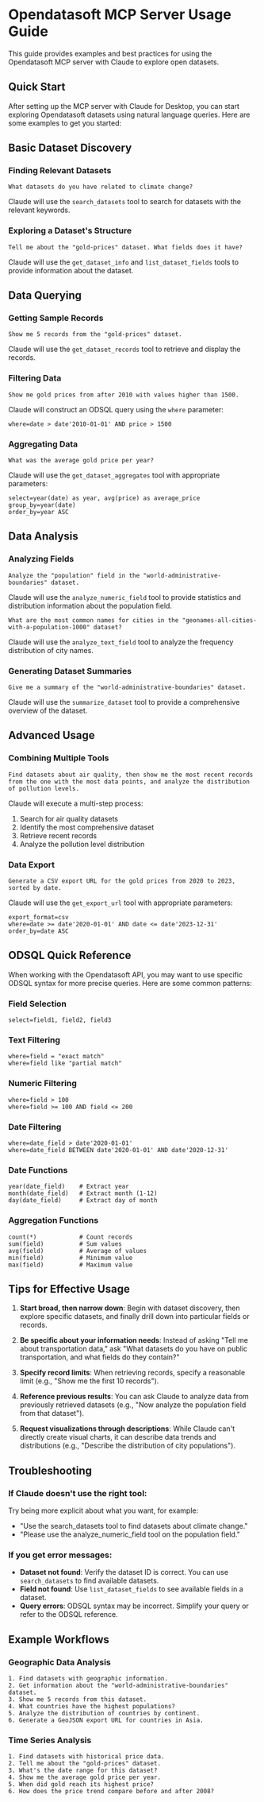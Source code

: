 # Opendatasoft MCP Server Usage Guide

This guide provides examples and best practices for using the Opendatasoft MCP server with Claude to explore open datasets.

## Quick Start

After setting up the MCP server with Claude for Desktop, you can start exploring Opendatasoft datasets using natural language queries. Here are some examples to get you started:

## Basic Dataset Discovery

### Finding Relevant Datasets

```
What datasets do you have related to climate change?
```

Claude will use the `search_datasets` tool to search for datasets with the relevant keywords.

### Exploring a Dataset's Structure

```
Tell me about the "gold-prices" dataset. What fields does it have?
```

Claude will use the `get_dataset_info` and `list_dataset_fields` tools to provide information about the dataset.

## Data Querying

### Getting Sample Records

```
Show me 5 records from the "gold-prices" dataset.
```

Claude will use the `get_dataset_records` tool to retrieve and display the records.

### Filtering Data

```
Show me gold prices from after 2010 with values higher than 1500.
```

Claude will construct an ODSQL query using the `where` parameter:

```
where=date > date'2010-01-01' AND price > 1500
```

### Aggregating Data

```
What was the average gold price per year?
```

Claude will use the `get_dataset_aggregates` tool with appropriate parameters:

```
select=year(date) as year, avg(price) as average_price
group_by=year(date)
order_by=year ASC
```

## Data Analysis

### Analyzing Fields

```
Analyze the "population" field in the "world-administrative-boundaries" dataset.
```

Claude will use the `analyze_numeric_field` tool to provide statistics and distribution information about the population field.

```
What are the most common names for cities in the "geonames-all-cities-with-a-population-1000" dataset?
```

Claude will use the `analyze_text_field` tool to analyze the frequency distribution of city names.

### Generating Dataset Summaries

```
Give me a summary of the "world-administrative-boundaries" dataset.
```

Claude will use the `summarize_dataset` tool to provide a comprehensive overview of the dataset.

## Advanced Usage

### Combining Multiple Tools

```
Find datasets about air quality, then show me the most recent records from the one with the most data points, and analyze the distribution of pollution levels.
```

Claude will execute a multi-step process:
1. Search for air quality datasets
2. Identify the most comprehensive dataset
3. Retrieve recent records
4. Analyze the pollution level distribution

### Data Export

```
Generate a CSV export URL for the gold prices from 2020 to 2023, sorted by date.
```

Claude will use the `get_export_url` tool with appropriate parameters:

```
export_format=csv
where=date >= date'2020-01-01' AND date <= date'2023-12-31'
order_by=date ASC
```

## ODSQL Quick Reference

When working with the Opendatasoft API, you may want to use specific ODSQL syntax for more precise queries. Here are some common patterns:

### Field Selection

```
select=field1, field2, field3
```

### Text Filtering

```
where=field = "exact match"
where=field like "partial match"
```

### Numeric Filtering

```
where=field > 100
where=field >= 100 AND field <= 200
```

### Date Filtering

```
where=date_field > date'2020-01-01'
where=date_field BETWEEN date'2020-01-01' AND date'2020-12-31'
```

### Date Functions

```
year(date_field)    # Extract year
month(date_field)   # Extract month (1-12)
day(date_field)     # Extract day of month
```

### Aggregation Functions

```
count(*)            # Count records
sum(field)          # Sum values
avg(field)          # Average of values
min(field)          # Minimum value
max(field)          # Maximum value
```

## Tips for Effective Usage

1. **Start broad, then narrow down**: Begin with dataset discovery, then explore specific datasets, and finally drill down into particular fields or records.

2. **Be specific about your information needs**: Instead of asking "Tell me about transportation data," ask "What datasets do you have on public transportation, and what fields do they contain?"

3. **Specify record limits**: When retrieving records, specify a reasonable limit (e.g., "Show me the first 10 records").

4. **Reference previous results**: You can ask Claude to analyze data from previously retrieved datasets (e.g., "Now analyze the population field from that dataset").

5. **Request visualizations through descriptions**: While Claude can't directly create visual charts, it can describe data trends and distributions (e.g., "Describe the distribution of city populations").

## Troubleshooting

### If Claude doesn't use the right tool:

Try being more explicit about what you want, for example:
- "Use the search_datasets tool to find datasets about climate change."
- "Please use the analyze_numeric_field tool on the population field."

### If you get error messages:

- **Dataset not found**: Verify the dataset ID is correct. You can use `search_datasets` to find available datasets.
- **Field not found**: Use `list_dataset_fields` to see available fields in a dataset.
- **Query errors**: ODSQL syntax may be incorrect. Simplify your query or refer to the ODSQL reference.

## Example Workflows

### Geographic Data Analysis

```
1. Find datasets with geographic information.
2. Get information about the "world-administrative-boundaries" dataset.
3. Show me 5 records from this dataset.
4. What countries have the highest populations?
5. Analyze the distribution of countries by continent.
6. Generate a GeoJSON export URL for countries in Asia.
```

### Time Series Analysis

```
1. Find datasets with historical price data.
2. Tell me about the "gold-prices" dataset.
3. What's the date range for this dataset?
4. Show me the average gold price per year.
5. When did gold reach its highest price?
6. How does the price trend compare before and after 2008?
```